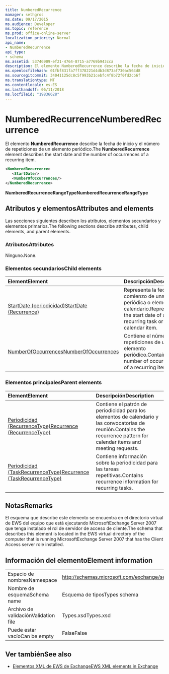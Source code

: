 ```yaml
---
title: NumberedRecurrence
manager: sethgros
ms.date: 09/17/2015
ms.audience: Developer
ms.topic: reference
ms.prod: office-online-server
localization_priority: Normal
api_name:
- NumberedRecurrence
api_type:
- schema
ms.assetid: 53746909-ef21-4764-8715-a7769b943cca
description: El elemento NumberedRecurrence describe la fecha de inicio y el número de repeticiones de un elemento periódico.
ms.openlocfilehash: 01fbf831fa7ff378221d4db3d873af730ac564d8
ms.sourcegitcommit: 34041125dc8c5f993b21cebfc4f8b72f0fd2cb6f
ms.translationtype: MT
ms.contentlocale: es-ES
ms.lasthandoff: 06/11/2018
ms.locfileid: "19836628"
---
```

# <a name="numberedrecurrence"></a><span data-ttu-id="8780d-103">NumberedRecurrence</span><span class="sxs-lookup"><span data-stu-id="8780d-103">NumberedRecurrence</span></span>

<span data-ttu-id="8780d-104">El elemento **NumberedRecurrence** describe la fecha de inicio y el número de repeticiones de un elemento periódico.</span><span class="sxs-lookup"><span data-stu-id="8780d-104">The **NumberedRecurrence** element describes the start date and the number of occurrences of a recurring item.</span></span> 
  
```xml
<NumberedRecurrence>
   <StartDate/>
   <NumberOfOccurrences/>
</NumberedRecurrence>
```

 <span data-ttu-id="8780d-105">**NumberedRecurrenceRangeType**</span><span class="sxs-lookup"><span data-stu-id="8780d-105">**NumberedRecurrenceRangeType**</span></span>
## <a name="attributes-and-elements"></a><span data-ttu-id="8780d-106">Atributos y elementos</span><span class="sxs-lookup"><span data-stu-id="8780d-106">Attributes and elements</span></span>

<span data-ttu-id="8780d-107">Las secciones siguientes describen los atributos, elementos secundarios y elementos primarios.</span><span class="sxs-lookup"><span data-stu-id="8780d-107">The following sections describe attributes, child elements, and parent elements.</span></span>
  
### <a name="attributes"></a><span data-ttu-id="8780d-108">Atributos</span><span class="sxs-lookup"><span data-stu-id="8780d-108">Attributes</span></span>

<span data-ttu-id="8780d-109">Ninguno.</span><span class="sxs-lookup"><span data-stu-id="8780d-109">None.</span></span>
  
### <a name="child-elements"></a><span data-ttu-id="8780d-110">Elementos secundarios</span><span class="sxs-lookup"><span data-stu-id="8780d-110">Child elements</span></span>

|<span data-ttu-id="8780d-111">**Element**</span><span class="sxs-lookup"><span data-stu-id="8780d-111">**Element**</span></span>|<span data-ttu-id="8780d-112">**Descripción**</span><span class="sxs-lookup"><span data-stu-id="8780d-112">**Description**</span></span>|
|:-----|:-----|
|[<span data-ttu-id="8780d-113">StartDate (periodicidad)</span><span class="sxs-lookup"><span data-stu-id="8780d-113">StartDate (Recurrence)</span></span>](startdate-recurrence.md) <br/> |<span data-ttu-id="8780d-114">Representa la fecha de comienzo de una tarea periódica o elemento de calendario.</span><span class="sxs-lookup"><span data-stu-id="8780d-114">Represents the start date of a recurring task or calendar item.</span></span>  <br/> |
|[<span data-ttu-id="8780d-115">NumberOfOccurrences</span><span class="sxs-lookup"><span data-stu-id="8780d-115">NumberOfOccurrences</span></span>](numberofoccurrences.md) <br/> |<span data-ttu-id="8780d-116">Contiene el número de repeticiones de un elemento periódico.</span><span class="sxs-lookup"><span data-stu-id="8780d-116">Contains the number of occurrences of a recurring item.</span></span>  <br/> |
   
### <a name="parent-elements"></a><span data-ttu-id="8780d-117">Elementos principales</span><span class="sxs-lookup"><span data-stu-id="8780d-117">Parent elements</span></span>

|<span data-ttu-id="8780d-118">**Element**</span><span class="sxs-lookup"><span data-stu-id="8780d-118">**Element**</span></span>|<span data-ttu-id="8780d-119">**Descripción**</span><span class="sxs-lookup"><span data-stu-id="8780d-119">**Description**</span></span>|
|:-----|:-----|
|[<span data-ttu-id="8780d-120">Periodicidad (RecurrenceType)</span><span class="sxs-lookup"><span data-stu-id="8780d-120">Recurrence (RecurrenceType)</span></span>](recurrence-recurrencetype.md) <br/> |<span data-ttu-id="8780d-121">Contiene el patrón de periodicidad para los elementos de calendario y las convocatorias de reunión.</span><span class="sxs-lookup"><span data-stu-id="8780d-121">Contains the recurrence pattern for calendar items and meeting requests.</span></span>  <br/> |
|[<span data-ttu-id="8780d-122">Periodicidad (TaskRecurrenceType)</span><span class="sxs-lookup"><span data-stu-id="8780d-122">Recurrence (TaskRecurrenceType)</span></span>](recurrence-taskrecurrencetype.md) <br/> |<span data-ttu-id="8780d-123">Contiene información sobre la periodicidad para las tareas repetitivas.</span><span class="sxs-lookup"><span data-stu-id="8780d-123">Contains recurrence information for recurring tasks.</span></span>  <br/> |
   
## <a name="remarks"></a><span data-ttu-id="8780d-124">Notas</span><span class="sxs-lookup"><span data-stu-id="8780d-124">Remarks</span></span>

<span data-ttu-id="8780d-125">El esquema que describe este elemento se encuentra en el directorio virtual de EWS del equipo que está ejecutando MicrosoftExchange Server 2007 que tenga instalado el rol de servidor de acceso de cliente.</span><span class="sxs-lookup"><span data-stu-id="8780d-125">The schema that describes this element is located in the EWS virtual directory of the computer that is running MicrosoftExchange Server 2007 that has the Client Access server role installed.</span></span>
  
## <a name="element-information"></a><span data-ttu-id="8780d-126">Información del elemento</span><span class="sxs-lookup"><span data-stu-id="8780d-126">Element information</span></span>

|||
|:-----|:-----|
|<span data-ttu-id="8780d-127">Espacio de nombres</span><span class="sxs-lookup"><span data-stu-id="8780d-127">Namespace</span></span>  <br/> |http://schemas.microsoft.com/exchange/services/2006/types  <br/> |
|<span data-ttu-id="8780d-128">Nombre de esquema</span><span class="sxs-lookup"><span data-stu-id="8780d-128">Schema name</span></span>  <br/> |<span data-ttu-id="8780d-129">Esquema de tipos</span><span class="sxs-lookup"><span data-stu-id="8780d-129">Types schema</span></span>  <br/> |
|<span data-ttu-id="8780d-130">Archivo de validación</span><span class="sxs-lookup"><span data-stu-id="8780d-130">Validation file</span></span>  <br/> |<span data-ttu-id="8780d-131">Types.xsd</span><span class="sxs-lookup"><span data-stu-id="8780d-131">Types.xsd</span></span>  <br/> |
|<span data-ttu-id="8780d-132">Puede estar vacío</span><span class="sxs-lookup"><span data-stu-id="8780d-132">Can be empty</span></span>  <br/> |<span data-ttu-id="8780d-133">False</span><span class="sxs-lookup"><span data-stu-id="8780d-133">False</span></span>  <br/> |
   
## <a name="see-also"></a><span data-ttu-id="8780d-134">Ver también</span><span class="sxs-lookup"><span data-stu-id="8780d-134">See also</span></span>



- [<span data-ttu-id="8780d-135">Elementos XML de EWS de Exchange</span><span class="sxs-lookup"><span data-stu-id="8780d-135">EWS XML elements in Exchange</span></span>](ews-xml-elements-in-exchange.md)

